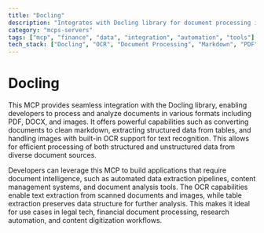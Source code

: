 ```yaml
---
title: "Docling"
description: "Integrates with Docling library for document processing including markdown conversion, table extraction, and OCR-enabled image handling."
category: "mcps-servers"
tags: ["mcp", "finance", "data", "integration", "automation", "tools"]
tech_stack: ["Docling", "OCR", "Document Processing", "Markdown", "PDF"]
---
```


# Docling

This MCP provides seamless integration with the Docling library, enabling developers to process and analyze documents in various formats including PDF, DOCX, and images. It offers powerful capabilities such as converting documents to clean markdown, extracting structured data from tables, and handling images with built-in OCR support for text recognition. This allows for efficient processing of both structured and unstructured data from diverse document sources.

Developers can leverage this MCP to build applications that require document intelligence, such as automated data extraction pipelines, content management systems, and document analysis tools. The OCR capabilities enable text extraction from scanned documents and images, while table extraction preserves data structure for further analysis. This makes it ideal for use cases in legal tech, financial document processing, research automation, and content digitization workflows.
